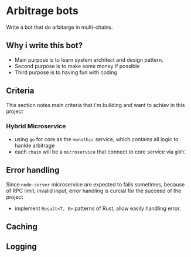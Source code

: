 # Arbitrage bots

Write a bot that do arbitarge in multi-chains.

## Why i write this bot?

- Main purpose is to learn system architect and design pattern.
- Second purpose is to make some money if possible
- Third purpose is to having fun with coding

## Criteria

This section notes main criteria that i'm building and want to achiev in this project

### Hybrid Microservice

- using `go` for core as the `monothic` service, which contains all logic to hanlde arbitrage
- each `chain` will be a `microservice` that connect to core service via `gRPC`

## Error handling

Since `node-server` microservice are expected to fails sometimes, because of RPC limit, invalid input, error handling is curcial for the succeed of the project

- implement `Result<T, E>` patterns of Rust, allow easily handling error.

## Caching

## Logging
